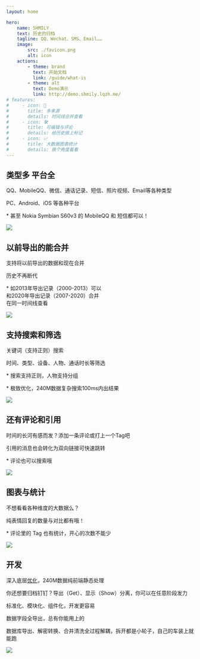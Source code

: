 ```yaml
---
layout: home

hero:
    name: SHMILY
    text: 历史的归档
    tagline: QQ、Wechat、SMS、Email……
    image:
        src: ./favicon.png
        alt: icon
    actions:
        - theme: brand
          text: 开始文档
          link: /guide/what-is
        - theme: alt
          text: Demo演示
          link: http://demo.shmily.lqzh.me/
# features:
#     - icon: 🎯
#       title: 多来源
#       details: 时间线合并查看
#     - icon: 🛠️
#       title: 可编辑与评论
#       details: 给历史做上标记
#     - icon: 📈
#       title: 大数据图表统计
#       details: 换个角度看看
---
```


<style>
.VPHome {
    background: radial-gradient(transparent,rgba(0,0,0,.3)),url(./assets/bg.jpg);
    background-attachment: fixed;
    background-size: cover;
}
</style>

<style scoped lang="sass">
#features
    margin: 0 auto
    max-width: 1000px
    background: rgba(255,255,255,0.7)
    padding: 0 20px
    box-sizing: content-box
    border-radius: 10px
    box-shadow: 0 2px 12px 0 rgba(0, 0, 0, 0.1)
    .row
        justify-content: center
        display: flex
        padding: 20px 0
        border-bottom: 1px solid #aaa
        &:nth-child(even)
            flex-direction: row-reverse
            .info
                text-align: right
        &:last-child
            border-bottom: none
        .info
            flex: 1 1 auto
            display: flex
            align-items: center
            .title
                font-weight: bold
                font-size: 18px
            .content
                margin-bottom: 20px
                width: 100%
                p
                    font-size: 16px
                    margin: 10px 0
                .tips
                    font-size: 12px
                    color: #333
                    font-style: italic
                a
                    color: rgb(52, 81, 178)
                    text-decoration: underline
                    padding: 0 5px
                    font-weight: bold
                    font-style: italic
        .cover
            flex: 0 0 auto
            img
                display: inline-block
                width: 100%

@media (max-width: 960px)
    #features
        .row
            flex-direction: column !important
            .info, .cover
                text-align: center !important
                padding: 0 !important
</style>


<div id="features">
    <div class="row">
        <div class="info">
            <div class="content">
                <h2 class="title">类型多 平台全</h2>
                <div>
                    <p>QQ、MobileQQ、微信、通话记录、短信、照片视频、Email等各种类型</p>
                    <P>PC、Android、iOS 等各种平台</P>
                    <p class="tips">* 甚至 Nokia Symbian S60v3 的 MobileQQ 和 短信都可以！</p>
                </div>
            </div>
        </div>
        <div class="cover">
            <img src="./assets/f1.png" style=" max-width: 240px;" />
        </div>
    </div>
    <div class="row">
        <div class="info">
            <div class="content">
                <h2 class="title">以前导出的能合并</h2>
                <div>
                    <p>支持将以前导出的数据和现在合并</p>
                    <p>历史不再断代</p>
                    <p class="tips">* 如2013年导出记录（2000-2013）可以<br />和2020年导出记录（2007-2020）合并<br />在同一时间线查看</p>
                </div>
            </div>
        </div>
        <div class="cover">
            <img src="./assets/f2.png" style="max-width: 500px;" />
        </div>
    </div>
    <div class="row">
        <div class="info">
            <div class="content">
                <h2 class="title">支持搜索和筛选</h2>
                <div>
                    <p>关键词（支持正则）搜索</p>
                    <P>时间、类型、设备、人物、通话时长等筛选</P>
                    <p class="tips">* 搜索支持正则，人物支持分组</p>
                    <p class="tips">* 极致优化，240M数据复杂搜索100ms内出结果</p>
                </div>
            </div>
        </div>
        <div class="cover">
            <img src="./assets/f3.png" style=" max-width: 600px;" />
        </div>
    </div>
    <div class="row">
        <div class="info">
            <div class="content">
                <h2 class="title">还有评论和引用</h2>
                <div>
                    <p>时间的长河有感而发？添加一条评论或打上一个Tag吧</p>
                    <p>引用的消息也会转化为双向链接可快速跳转</p>
                    <p class="tips">* 评论也可以搜索哦</p>
                </div>
            </div>
        </div>
        <div class="cover">
            <img src="./assets/f4.png" style="max-width: 500px;" />
        </div>
    </div>
    <div class="row">
        <div class="info">
            <div class="content">
                <h2 class="title">图表与统计</h2>
                <div>
                    <p>不想看看各种维度的大数据么？</p>
                    <P>纯表情回复的数量与对比都有哦！</P>
                    <p class="tips">* 评论里的 Tag 也有统计，开心的次数不能少</p>
                </div>
            </div>
        </div>
        <div class="cover">
            <img src="./assets/f5.png" style=" max-width: 600px;" />
        </div>
    </div>
    <div class="row">
        <div class="info">
            <div class="content">
                <h2 class="title">开发</h2>
                <div>
                    <p>深入底层<a href="https://github.com/lqzhgood/Shmily-Show/blob/main/docs/Q_A.md" target="_blank">优化</a>，240M数据纯前端静态处理</p>
                    <p>你还想要归档钉钉？导出（Get）、显示（Show）分离，你可以在任意阶段发力</p>
                    <p>标准化、模块化、组件化，开发更容易</p>
                    <p>数据字段全导出，总有你能用上的</p>
                    <p>数据库导出、解密转换、合并清洗全过程解耦，拆开都是小轮子，自己的车装上就能跑</p>
                </div>
            </div>
        </div>
        <div class="cover">
            <img src="./assets/f6.jpg" style="max-width: 300px;" />
        </div>
    </div>
</div>
